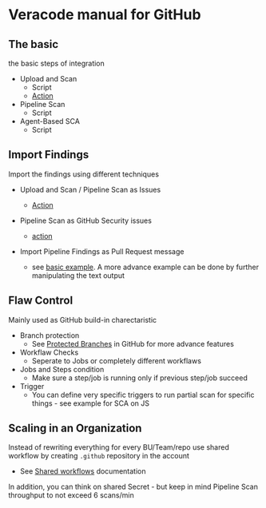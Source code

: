 # Veracode manual for GitHub

## The basic

the basic steps of integration

- Upload and Scan 
  - Script
  - [Action](https://github.com/marketplace/actions/veracode-upload-and-scan)
- Pipeline Scan
  - Script
- Agent-Based SCA
  - Script

## Import Findings

Import the findings using different techniques

- Upload and Scan / Pipeline Scan as Issues
  - [Action](https://github.com/marketplace/actions/veracode-scan-results-to-github-issues)

- Pipeline Scan as GitHub Security issues
  - [action](https://github.com/marketplace/actions/veracode-static-analysis-pipeline-scan-and-sarif-import)

- Import Pipeline Findings as Pull Request message
  - see [basic example](https://github.com/Lerer/veracode-pipeline-PR-comment). A more advance example can be done by further manipulating the text output

## Flaw Control

Mainly used as GitHub build-in charectaristic

- Branch protection
  - See [Protected Branches](https://docs.github.com/en/repositories/configuring-branches-and-merges-in-your-repository/defining-the-mergeability-of-pull-requests/about-protected-branches) in GitHub for more advance features
- Workflaw Checks
  - Seperate to Jobs or completely different workflaws  
- Jobs and Steps condition
  - Make sure a step/job is running only if previous step/job succeed
- Trigger
  - You can define very specific triggers to run partial scan for specific things - see example for SCA on JS      

## Scaling in an Organization

Instead of rewriting everything for every BU/Team/repo use shared workflow by creating `.github` repository in the account

- See [Shared workflows](https://docs.github.com/en/actions/learn-github-actions/sharing-workflows-with-your-organization) documentation

In addition, you can think on shared Secret - but keep in mind Pipeline Scan throughput to not exceed 6 scans/min


